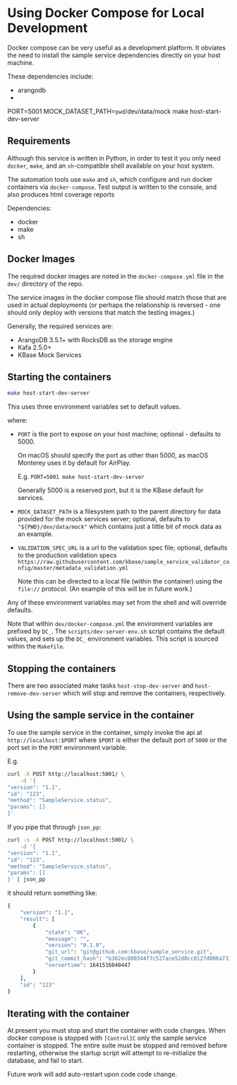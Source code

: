 # Using Docker Compose for Local Development

Docker compose can be very useful as a development platform. It obviates the need to install the sample service dependencies directly on your host machine.

These dependencies include:

- arangodb
- 

PORT=5001 MOCK_DATASET_PATH=`pwd`/dev/data/mock make host-start-dev-server


## Requirements

Although this service is written in Python, in order to test it you only need `docker`, `make`, and an `sh`-compatible shell available on your host system.

The automation tools use `make` and `sh`, which configure and run docker containers via `docker-compose`. Test output is written to the console, and also produces html coverage reports

Dependencies:

- docker
- make
- sh

## Docker Images

The required docker images are noted in the `docker-compose.yml` file in the `dev/` directory of the repo.

The service images in the docker compose file should match those that are used in actual deployments (or perhaps the relationship is reversed - one should only deploy with versions that match the testing images.)

Generally, the required services are:

- ArangoDB 3.5.1+ with RocksDB as the storage engine
- Kafa 2.5.0+
- KBase Mock Services

## Starting the containers

```sh
make host-start-dev-server
```

This uses three environment variables set to default values.

where:

- `PORT` is the port to expose on your host machine; optional - defaults to 5000.

    On macOS should specify the port as other than 5000, as macOS Monterey uses it by default for AirPlay.

    E.g. `PORT=5001 make host-start-dev-server`

    Generally 5000 is a reserved port, but it is the KBase default for services.

- `MOCK_DATASET_PATH` is a filesystem path to the parent directory for data provided for the mock services server; optional, defaults to `"${PWD}/dev/data/mock"` which contains just a little bit of mock data as an example.

- `VALIDATION_SPEC_URL` is a url to the validation spec file; optional, defaults to the production validation specs `https://raw.githubusercontent.com/kbase/sample_service_validator_config/master/metadata_validation.yml`

    Note this can be directed to a local file (within the container) using the `file://`  protocol. (An example of this will be in future work.)

Any of these environment variables may set from the shell and will override defaults. 

Note that within `dev/docker-compose.yml` the environment variables are prefixed by `DC_`. The `scripts/dev-server-env.sh` script contains the default values, and sets up the `DC_` environment variables. This script is sourced within the `Makefile`.

## Stopping the containers

There are two associated make tasks `host-stop-dev-server` and `host-remove-dev-server` which will stop and remove the containers, respectively.

## Using the sample service in the container

To use the sample service in the container, simply invoke the api at `http://localhost:$PORT` where `$PORT` is either the default port of `5000` or the port set in the `PORT` environment variable.

E.g.

```sh
curl -X POST http://localhost:5001/ \
    -d '{
"version": "1.1",
"id": "123",
"method": "SampleService.status",
"params": []
}'
```

If you pipe that through `json_pp`:

```sh
curl -s -X POST http://localhost:5001/ \
    -d '{
"version": "1.1",
"id": "123",
"method": "SampleService.status",
"params": []
}' | json_pp
```

it should return something like:

```sh
{
    "version": "1.1",
    "result": [
        {
            "state": "OK",
            "message": "",
            "version": "0.1.0",
            "git_url": "git@github.com:kbase/sample_service.git",
            "git_commit_hash": "b362ec800344f7c527ace52d0cc0127d006a731c",
            "servertime": 1641516040447
        }
    ],
    "id": "123"
}
```

## Iterating with the container

At present you must stop and start the container with code changes. When docker compose is stopped with `[Control]C` only the sample service container is stopped. The entire suite must be stopped and removed before restarting, otherwise the startup script will attempt to re-initialize the database, and fail to start.

Future work will add auto-restart upon code code change.
